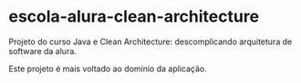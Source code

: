 # escola-alura-clean-architecture
Projeto do curso Java e Clean Architecture: descomplicando arquitetura de software da alura.

Este projeto é mais voltado ao domínio da aplicação.
